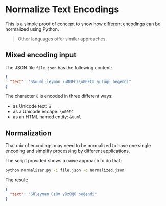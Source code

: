 # Normalize Text Encodings

This is a simple proof of concept to show how different encodings can be normalized using Python. 

> Other languages offer similar approaches.

## Mixed encoding input

The JSON file `file.json` has the following content: 

```JSON
{
  "text": "S&uuml;leyman \u00FCz\u00FCm yüzüğü beğendi" 
}
```

The character `ü` is encoded in three different ways: 
- as Unicode text: `ü`
- as a Unicode escape: `\u00FC`
- as an HTML named entity: `&uuml`

## Normalization

That mix of encodings may need to be normalized to have one single encoding and simplify processing by different applications. 

The script provided shows a naïve approach to do that: 

```bash
python normalizer.py -i file.json -o normalized.json
```

The result: 

```JSON
{
  "text": "Süleyman üzüm yüzüğü beğendi"
}
```
